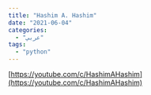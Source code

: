 ```yaml
---
title: "Hashim A. Hashim"
date: "2021-06-04"
categories:
  - "عربي"
tags:
  - "python"
---
```


[https://youtube.com/c/HashimAHashim](https://youtube.com/c/HashimAHashim)
